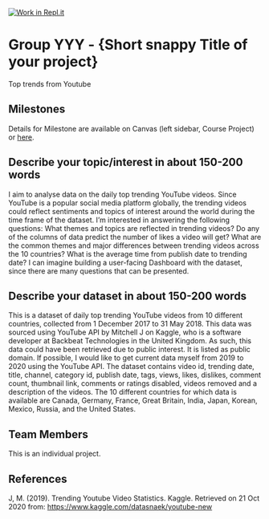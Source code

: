 [![Work in Repl.it](https://classroom.github.com/assets/work-in-replit-14baed9a392b3a25080506f3b7b6d57f295ec2978f6f33ec97e36a161684cbe9.svg)](https://classroom.github.com/online_ide?assignment_repo_id=312830&assignment_repo_type=GroupAssignmentRepo)
# Group YYY - {Short snappy Title of your project}

Top trends from Youtube

## Milestones

Details for Milestone are available on Canvas (left sidebar, Course Project) or [here](https://firas.moosvi.com/courses/data301/project/milestone01.html).

## Describe your topic/interest in about 150-200 words
I aim to analyse data on the daily top trending YouTube videos. Since YouTube is a popular social media platform globally, the trending videos could reflect sentiments and topics of interest around the world during the time frame of the dataset. I’m interested in answering the following questions: What themes and topics are reflected in trending videos? Do any of the columns of data predict the number of likes a video will get? What are the common themes and major differences between trending videos across the 10 countries? What is the average time from publish date to trending date? I can imagine building a user-facing Dashboard with the dataset, since there are many questions that can be presented.
## Describe your dataset in about 150-200 words
This is a dataset of daily top trending YouTube videos from 10 different countries, collected from 1 December 2017 to 31 May 2018. This data was sourced using YouTube API by Mitchell J on Kaggle, who is a software developer at Backbeat Technologies in the United Kingdom. As such, this data could have been retrieved due to public interest. It is listed as public domain. If possible, I would like to get current data myself from 2019 to 2020 using the YouTube API. 
The dataset contains video id, trending date, title, channel, category id, publish date, tags, views, likes, dislikes, comment count, thumbnail link, comments or ratings disabled, videos removed and a description of the videos. The 10 different countries for which data is available are Canada, Germany, France, Great Britain, India, Japan, Korean, Mexico, Russia, and the United States.


## Team Members
This is an individual project.

## References
J, M. (2019). Trending Youtube Video Statistics. Kaggle. Retrieved on 21 Oct 2020 from: https://www.kaggle.com/datasnaek/youtube-new

